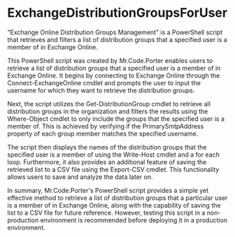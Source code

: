 # ExchangeDistributionGroupsForUser
"Exchange Online Distribution Groups Management" is a PowerShell script that retrieves and filters a list of distribution groups that a specified user is a member of in Exchange Online.


This PowerShell script was created by Mr.Code.Porter enables users to retrieve a list of distribution groups that a specified user is a member of in Exchange Online. It begins by connecting to Exchange Online through the Connect-ExchangeOnline cmdlet and prompts the user to input the username for which they want to retrieve the distribution groups.

Next, the script utilizes the Get-DistributionGroup cmdlet to retrieve all distribution groups in the organization and filters the results using the Where-Object cmdlet to only include the groups that the specified user is a member of. This is achieved by verifying if the PrimarySmtpAddress property of each group member matches the specified username.

The script then displays the names of the distribution groups that the specified user is a member of using the Write-Host cmdlet and a for each loop. Furthermore, it also provides an additional feature of saving the retrieved list to a CSV file using the Export-CSV cmdlet. This functionality allows users to save and analyze the data later on.

In summary, Mr.Code.Porter's PowerShell script provides a simple yet effective method to retrieve a list of distribution groups that a particular user is a member of in Exchange Online, along with the capability of saving the list to a CSV file for future reference. However, testing this script in a non-production environment is recommended before deploying it in a production environment.
